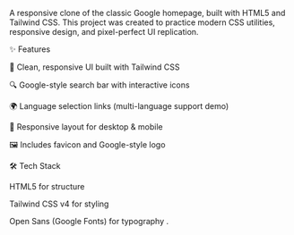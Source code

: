 A responsive clone of the classic Google homepage, built with HTML5 and Tailwind CSS.
This project was created to practice modern CSS utilities, responsive design, and pixel-perfect UI replication.

✨ Features

🎨 Clean, responsive UI built with Tailwind CSS

🔍 Google-style search bar with interactive icons

🌍 Language selection links (multi-language support demo)

📱 Responsive layout for desktop & mobile

🖼️ Includes favicon and Google-style logo

🛠️ Tech Stack

HTML5 for structure

Tailwind CSS v4 for styling

Open Sans (Google Fonts) for typography .

